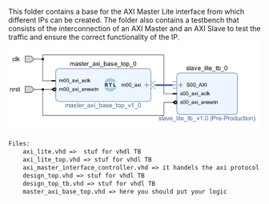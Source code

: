 This folder contains a base for the AXI Master Lite interface from which different IPs can be created. 
The folder also contains a testbench that consists of the interconnection of an AXI Master and an AXI Slave to test the traffic and ensure the correct functionality of the IP.
![BD test](bd.png)

```
Files:
    axi_lite.vhd =>  stuf for vhdl TB
    axi_lite_top.vhd => stuf for vhdl TB
    axi_master_interface_controller.vhd => it handels the axi protocol
    design_top.vhd => stuf for vhdl TB
    design_top_tb.vhd => stuf for vhdl TB
    master_axi_base_top.vhd => here you should put your logic
```
